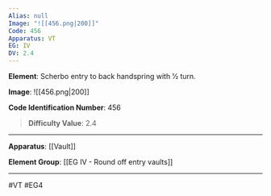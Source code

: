 ```yaml
---
Alias: null
Image: "![[456.png|200]]"
Code: 456
Apparatus: VT
EG: IV
DV: 2.4
---
```

**Element**: Scherbo entry to back handspring with 1⁄2 turn.

**Image**:
![[456.png|200]]

**Code Identification Number**: 456

>**Difficulty Value**: 2.4

___
**Apparatus**: [[Vault]]

**Element Group**: [[EG IV - Round off entry vaults]]
___
#VT #EG4
